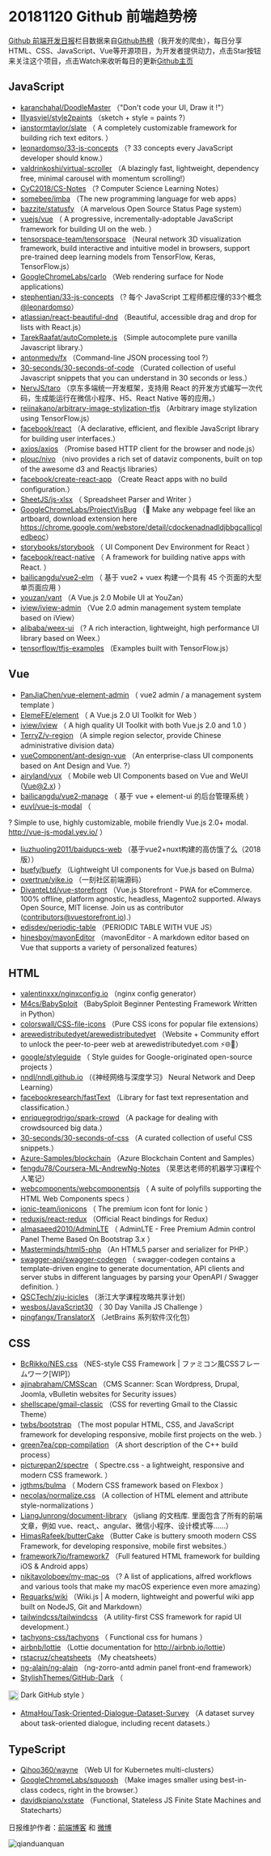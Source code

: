 # 20181120 Github 前端趋势榜

[Github 前端开发日报](http://caibaojian.com/c/news)栏目数据来自[Github热榜](http://news.caibaojian.com/)（我开发的爬虫），每日分享HTML、CSS、JavaScript、Vue等开源项目，为开发者提供动力，点击Star按钮来关注这个项目，点击Watch来收听每日的更新[Github主页](https://github.com/kujian/githubTrending)
## JavaScript

* [karanchahal/DoodleMaster](https://github.com/karanchahal/DoodleMaster) （"Don't code your UI, Draw it !"）
* [lllyasviel/style2paints](https://github.com/lllyasviel/style2paints) （sketch + style = paints ?）
* [ianstormtaylor/slate](https://github.com/ianstormtaylor/slate) （
        A completely customizable framework for building rich text editors.
      ）
* [leonardomso/33-js-concepts](https://github.com/leonardomso/33-js-concepts) （? 33 concepts every JavaScript developer should know.）
* [valdrinkoshi/virtual-scroller](https://github.com/valdrinkoshi/virtual-scroller) （A blazingly fast, lightweight, dependency free, minimal carousel with momentum scrolling!）
* [CyC2018/CS-Notes](https://github.com/CyC2018/CS-Notes) （? Computer Science Learning Notes）
* [somebee/imba](https://github.com/somebee/imba) （The new programming language for web apps）
* [bazzite/statusfy](https://github.com/bazzite/statusfy) （A marvelous Open Source Status Page system）
* [vuejs/vue](https://github.com/vuejs/vue) （
        A progressive, incrementally-adoptable JavaScript framework for building UI on the web.
      ）
* [tensorspace-team/tensorspace](https://github.com/tensorspace-team/tensorspace) （Neural network 3D visualization framework, build interactive and intuitive model in browsers, support pre-trained deep learning models from TensorFlow, Keras, TensorFlow.js）
* [GoogleChromeLabs/carlo](https://github.com/GoogleChromeLabs/carlo) （Web rendering surface for Node applications）
* [stephentian/33-js-concepts](https://github.com/stephentian/33-js-concepts) （? 每个 JavaScript 工程师都应懂的33个概念 <a class="user-mention" href="https://github.com/leonardomso">@leonardomso</a>）
* [atlassian/react-beautiful-dnd](https://github.com/atlassian/react-beautiful-dnd) （Beautiful, accessible drag and drop for lists with React.js）
* [TarekRaafat/autoComplete.js](https://github.com/TarekRaafat/autoComplete.js) （Simple autocomplete pure vanilla Javascript library.）
* [antonmedv/fx](https://github.com/antonmedv/fx) （Command-line JSON processing tool ?）
* [30-seconds/30-seconds-of-code](https://github.com/30-seconds/30-seconds-of-code) （Curated collection of useful Javascript snippets that you can understand in 30 seconds or less.）
* [NervJS/taro](https://github.com/NervJS/taro) （京东多端统一开发框架，支持用 React 的开发方式编写一次代码，生成能运行在微信小程序、H5、React Native 等的应用。）
* [reiinakano/arbitrary-image-stylization-tfjs](https://github.com/reiinakano/arbitrary-image-stylization-tfjs) （Arbitrary image stylization using TensorFlow.js）
* [facebook/react](https://github.com/facebook/react) （A declarative, efficient, and flexible JavaScript library for building user interfaces.）
* [axios/axios](https://github.com/axios/axios) （Promise based HTTP client for the browser and node.js）
* [plouc/nivo](https://github.com/plouc/nivo) （nivo provides a rich set of dataviz components, built on top of the awesome d3 and Reactjs libraries）
* [facebook/create-react-app](https://github.com/facebook/create-react-app) （Create React apps with no build configuration.）
* [SheetJS/js-xlsx](https://github.com/SheetJS/js-xlsx) （
        Spreadsheet Parser and Writer
      ）
* [GoogleChromeLabs/ProjectVisBug](https://github.com/GoogleChromeLabs/ProjectVisBug) （&#x1f3a8; Make any webpage feel like an artboard, download extension here <a href="https://chrome.google.com/webstore/detail/cdockenadnadldjbbgcallicgledbeoc" rel="nofollow">https://chrome.google.com/webstore/detail/cdockenadnadldjbbgcallicgledbeoc</a>）
* [storybooks/storybook](https://github.com/storybooks/storybook) （
        UI Component Dev Environment for React
      ）
* [facebook/react-native](https://github.com/facebook/react) （
        A framework for building native apps with React.
      ）
* [bailicangdu/vue2-elm](https://github.com/bailicangdu/vue2-elm) （
        基于 vue2 + vuex 构建一个具有 45 个页面的大型单页面应用
      ）
* [youzan/vant](https://github.com/youzan/vant) （A Vue.js 2.0 Mobile UI at YouZan）
* [iview/iview-admin](https://github.com/iview/iview-admin) （Vue 2.0 admin management system template based on iView）
* [alibaba/weex-ui](https://github.com/alibaba/weex-ui) （? A rich interaction, lightweight, high performance UI library based on Weex.）
* [tensorflow/tfjs-examples](https://github.com/tensorflow/tfjs-examples) （Examples built with TensorFlow.js）

## Vue

* [PanJiaChen/vue-element-admin](https://github.com/PanJiaChen/vue-element-admin) （
        vue2 admin / a management system template
      ）
* [ElemeFE/element](https://github.com/ElemeFE/element) （
        A Vue.js 2.0 UI Toolkit for Web
      ）
* [iview/iview](https://github.com/iview/iview) （
        A high quality UI Toolkit with both Vue.js 2.0 and 1.0
      ）
* [TerryZ/v-region](https://github.com/TerryZ/v-region) （A simple region selector, provide Chinese administrative division data）
* [vueComponent/ant-design-vue](https://github.com/vueComponent/ant-design-vue) （An enterprise-class UI components based on Ant Design and Vue. ?）
* [airyland/vux](https://github.com/airyland/vux) （
        Mobile web UI Components based on Vue and WeUI (Vue@2.x)
      ）
* [bailicangdu/vue2-manage](https://github.com/bailicangdu/vue2-manage) （
        基于 vue + element-ui 的后台管理系统
      ）
* [euvl/vue-js-modal](https://github.com/euvl/vue-js-modal) （
        
? Simple to use, highly customizable, mobile friendly Vue.js 2.0+ modal. <a href="http://vue-js-modal.yev.io/">http://vue-js-modal.yev.io/</a>
      ）
* [liuzhuoling2011/baidupcs-web](https://github.com/liuzhuoling2011/baidupcs-web) （基于vue2+nuxt构建的高仿饿了么（2018版））
* [buefy/buefy](https://github.com/buefy/buefy) （Lightweight UI components for Vue.js based on Bulma）
* [overtrue/yike.io](https://github.com/overtrue/yike.io) （一刻社区前端源码）
* [DivanteLtd/vue-storefront](https://github.com/DivanteLtd/vue-storefront) （Vue.js Storefront - PWA for eCommerce. 100% offline, platform agnostic, headless, Magento2 supported. Always Open Source, MIT license. Join us as contributor (contributors@vuestorefront.io).）
* [edisdev/periodic-table](https://github.com/edisdev/periodic-table) （PERIODIC TABLE WITH VUE JS）
* [hinesboy/mavonEditor](https://github.com/hinesboy/mavonEditor) （mavonEditor - A markdown editor based on Vue that supports a variety of personalized features）

## HTML

* [valentinxxx/nginxconfig.io](https://github.com/valentinxxx/nginxconfig.io) （nginx config generator）
* [M4cs/BabySploit](https://github.com/M4cs/BabySploit) （BabySploit Beginner Pentesting Framework Written in Python）
* [colorswall/CSS-file-icons](https://github.com/colorswall/CSS-file-icons) （Pure CSS icons for popular file extensions）
* [arewedistributedyet/arewedistributedyet](https://github.com/arewedistributedyet/arewedistributedyet) （Website + Community effort to unlock the peer-to-peer web at arewedistributedyet.com ⚡&#x1f310;&#x1f511;）
* [google/styleguide](https://github.com/google/styleguide) （
        Style guides for Google-originated open-source projects
      ）
* [nndl/nndl.github.io](https://github.com/nndl/nndl.github.io) （《神经网络与深度学习》 Neural Network and Deep Learning）
* [facebookresearch/fastText](https://github.com/facebookresearch/fastText) （Library for fast text representation and classification.）
* [enriquegrodrigo/spark-crowd](https://github.com/enriquegrodrigo/spark-crowd) （A package for dealing with crowdsourced big data.）
* [30-seconds/30-seconds-of-css](https://github.com/30-seconds/30-seconds-of-css) （A curated collection of useful CSS snippets.）
* [Azure-Samples/blockchain](https://github.com/Azure-Samples/blockchain) （Azure Blockchain Content and Samples）
* [fengdu78/Coursera-ML-AndrewNg-Notes](https://github.com/fengdu78/Coursera-ML-AndrewNg-Notes) （吴恩达老师的机器学习课程个人笔记）
* [webcomponents/webcomponentsjs](https://github.com/webcomponents/webcomponentsjs) （
        A suite of polyfills supporting the HTML Web Components specs
      ）
* [ionic-team/ionicons](https://github.com/ionic-team/ionicons) （
        The premium icon font for Ionic
      ）
* [reduxjs/react-redux](https://github.com/reduxjs/react-redux) （Official React bindings for Redux）
* [almasaeed2010/AdminLTE](https://github.com/almasaeed2010/AdminLTE) （
        AdminLTE - Free Premium Admin control Panel Theme Based On Bootstrap 3.x
      ）
* [Masterminds/html5-php](https://github.com/Masterminds/html5-php) （An HTML5 parser and serializer for PHP.）
* [swagger-api/swagger-codegen](https://github.com/swagger-api/swagger-codegen) （
        swagger-codegen contains a template-driven engine to generate documentation, API clients and server stubs in different languages by parsing your OpenAPI / Swagger definition.
      ）
* [QSCTech/zju-icicles](https://github.com/QSCTech/zju-icicles) （浙江大学课程攻略共享计划）
* [wesbos/JavaScript30](https://github.com/wesbos/JavaScript30) （
        30 Day Vanilla JS Challenge
      ）
* [pingfangx/TranslatorX](https://github.com/pingfangx/TranslatorX) （JetBrains 系列软件汉化包）

## CSS

* [BcRikko/NES.css](https://github.com/BcRikko/NES.css) （NES-style CSS Framework | ファミコン風CSSフレームワーク[WIP]）
* [ajinabraham/CMSScan](https://github.com/ajinabraham/CMSScan) （CMS Scanner: Scan Wordpress, Drupal, Joomla, vBulletin websites for Security issues）
* [shellscape/gmail-classic](https://github.com/shellscape/gmail-classic) （CSS for reverting Gmail to the Classic Theme）
* [twbs/bootstrap](https://github.com/twbs/bootstrap) （The most popular HTML, CSS, and JavaScript framework for developing responsive, mobile first projects on the web.
      ）
* [green7ea/cpp-compilation](https://github.com/green7ea/cpp-compilation) （A short description of the C++ build process）
* [picturepan2/spectre](https://github.com/picturepan2/spectre) （
        Spectre.css - a lightweight, responsive and modern CSS framework.
      ）
* [jgthms/bulma](https://github.com/jgthms/bulma) （
        Modern CSS framework based on Flexbox
      ）
* [necolas/normalize.css](https://github.com/necolas/normalize.css) （A collection of HTML element and attribute style-normalizations
      ）
* [LiangJunrong/document-library](https://github.com/LiangJunrong/document-library) （jsliang 的文档库. 里面包含了所有的前端文章，例如 vue、react,、angular、微信小程序、设计模式等……）
* [HimasRafeek/butterCake](https://github.com/HimasRafeek/butterCake) （Butter Cake is buttery smooth modern CSS Framework, for developing responsive, mobile first websites.）
* [framework7io/framework7](https://github.com/framework7io/framework7) （Full featured HTML framework for building iOS &amp; Android apps）
* [nikitavoloboev/my-mac-os](https://github.com/nikitavoloboev/my-mac-os) （? A list of applications, alfred workflows and various tools that make my macOS experience even more amazing）
* [Requarks/wiki](https://github.com/Requarks/wiki) （Wiki.js | A modern, lightweight and powerful wiki app built on NodeJS, Git and Markdown）
* [tailwindcss/tailwindcss](https://github.com/tailwindcss/tailwindcss) （A utility-first CSS framework for rapid UI development.）
* [tachyons-css/tachyons](https://github.com/tachyons-css/tachyons) （
        Functional css for humans
      ）
* [airbnb/lottie](https://github.com/airbnb/lottie) （Lottie documentation for <a href="http://airbnb.io/lottie" rel="nofollow">http://airbnb.io/lottie</a>）
* [rstacruz/cheatsheets](https://github.com/rstacruz/cheatsheets) （My cheatsheets）
* [ng-alain/ng-alain](https://github.com/ng-alain/ng-alain) （ng-zorro-antd admin panel front-end framework）
* [StylishThemes/GitHub-Dark](https://github.com/StylishThemes/GitHub-Dark) （
        
<img class="emoji" title=":octocat:" alt=":octocat:" src="https://assets-cdn.github.com/images/icons/emoji/octocat.png" height="20" width="20" align="absmiddle"> Dark GitHub style
      ）
* [AtmaHou/Task-Oriented-Dialogue-Dataset-Survey](https://github.com/AtmaHou/Task-Oriented-Dialogue-Dataset-Survey) （A dataset survey about task-oriented dialogue, including recent datasets.）

## TypeScript

* [Qihoo360/wayne](https://github.com/Qihoo360/wayne) （Web UI for Kubernetes multi-clusters）
* [GoogleChromeLabs/squoosh](https://github.com/GoogleChromeLabs/squoosh) （Make images smaller using best-in-class codecs, right in the browser.）
* [davidkpiano/xstate](https://github.com/davidkpiano/xstate) （Functional, Stateless JS Finite State Machines and Statecharts）


日报维护作者：[前端博客](http://caibaojian.com/) 和 [微博](http://caibaojian.com/go/weibo)

![qianduanquan](https://user-images.githubusercontent.com/3055447/38468989-651132ac-3b80-11e8-8e6b-15122322a9d7.png)